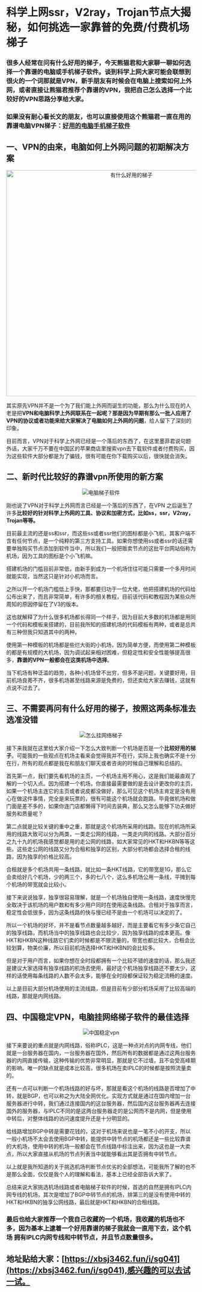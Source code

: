 # 科学上网ssr，V2ray，Trojan节点大揭秘，如何挑选一家靠普的免费/付费机场梯子

### 很多人经常在问有什么好用的梯子，今天熊猫君和大家聊一聊如何选择一个靠谱的电脑或手机梯子软件。谈到科学上网大家可能会联想到很火的一个词那就是VPN，新手朋友有时候会在电脑上搜索如何上外网，或者直接让熊猫君推荐个靠谱的VPN，我把自己怎么选择一个比较好的VPN思路分享给大家。

### 如果没有耐心看长文的朋友，也可以直接使用这个熊猫君一直在用的靠谱电脑VPN梯子：[好用的电脑手机梯子软件](https://xbsj3462.fun/i/sg041)

## 一、VPN的由来，电脑如何上外网问题的初期解决方案

<div align=center><img width="650" height="600" src="https://ss1.bdstatic.com/70cFuXSh_Q1YnxGkpoWK1HF6hhy/it/u=2924452108,712872079&fm=26&gp=0.jpg" alt="有什么好用的梯子"/></div>


其实原先VPN并不是一个为了我们能上外网而诞生的功能，那么为什么现在的人老是把**VPN和电脑科学上外网联系在一起呢？**那是因为早期有那么一批人应用了VPN的协议或者功能来给大家解决了**电脑如何上外网的问题**，给人留下了深刻的印象。

目前而言，VPN对于科学上外网已经是一个落后的东西了，在这里墨菲君说句题外话，大家千万不要在中国区的苹果商店里搜索vpn去下载软件或者付费购买，因为这些软件大部分都是为了骗钱，很有可能在你下载购买以后，很快就会消失。

## 二、新时代比较好的靠谱vpn所使用的新方案

<div align=center><img src="https://ss2.bdstatic.com/70cFvnSh_Q1YnxGkpoWK1HF6hhy/it/u=2735774947,3319851761&fm=15&gp=0.jpg" alt="电脑梯子软件"/></div>

刚也说了VPN对于科学上外网而言已经是一个落后的东西了，在VPN 之后诞生了许多**比较好的针对科学上外网的工具、协议和加密方式，比如ss，ssr，V2ray，Trojan等等。**

目前最主流的还是ss和ssr，而这些ss或者ssr他们的图标都是小飞机，其客户端不含有任何节点，是一个纯粹的第三方支持工具。如果你想使用ss或者ssr的话还需要单独购买节点添加到软件当中，所以我们一般把贩卖节点的这批平台网站俗称为机场，因为工具的图标是个小飞机嘛。

搭建机场的门槛目前非常低，由新手到成为一个机场住往可能只需要一个多月时间就能实现，当然这只是针对小机场而言。

之所以开一个机场门槛低上手快，那都要归功于一位大佬，他把搭建机场的代码给公布出来了，而且非常简单，有许多的相关教程，目前该代码和教程因为某些众所周知的原因停留在了V3的版本。

这也就解释了为什么很多机场都长得同一个样子，因为目前大多数的机场都是用同一个代码和模板来搭建的，目前我所知的搭建机场的代码模板有两种，或者是总共有三种但我只知道其中的两种。

使用第一种模板的机场都是些烂大街的小机场，因为简单方便，而使用第二种模板的都是有规模的大机场，因为调试起来相对困难，但稳定性和安全性能够提高很多，**靠谱的VPN一般都会在这类机场中选择**。

当下机场有种泛滥的趋势，各种小机场曾不出穷，但多不是问题，关键要好用，目前机场良莠不齐，很多机场甚至线路来源是免费的，但还卖给大家去赚钱，这就有点说不过去了。

## 三、不需要再问有什么好用的梯子，按照这两条标准去选准没错

<div align=center><img src="https://ss0.bdstatic.com/70cFvHSh_Q1YnxGkpoWK1HF6hhy/it/u=1131041317,422095511&fm=26&gp=0.jpg" alt="怎么挂网络梯子"/></div>

接下来我就在这里给大家介绍一下怎么大致判断一个机场是否是一个**比较好用的梯子**。可能我的一些观点在机场主看来会觉得我并不在行，实际上我也确实不是十分在行，所有的观点都是我在和朋友们聊天或者咨询的时候自己理解和总结的。

首先第一点，我们要先看机场的主页，一个机场主用不用心，这是我们能最直观了解的一个切入点。因为搭建一个机场，你直接最需要做的是去设计更改你的主页，如果一个机场主连它的主页或者说皮都没做好，那么可见这个机场主肯定是没有用心在做这件事情，完全是来玩票的，很有可能这个机场就会跑路。毕竟做机场和做门面是差不多的，如果你连门店都懒得下时间去装典，那么又怎么能够下功夫做好服务和质量呢？

第二点就是比较关键的重中之重，那就是这个机场所采用的线路。现在的机场所采用的线路大致可以分为两类，一类走公网的线路，一类走内网的线路。大部分百分之九十九的机场我感觉都是用的走公网的线路，如大家常见的HKT和HKBN等等这些。这些走公网的线路又分为合租和独享的区别，大部分机场都会选择合租的线路，因为独享的价格比较高。

合租就是多个机场共用一条线路，就比如一条HKT线路，它的带宽是1G，那么它会卖给好几个机场，少的两三个，多的七八个，这么多机场公用一条线，平摊到每个机场的带宽就会比较小。

接下来说说独享，独享很容易理解，就是一个机场独自使用一条线路，速度快慢完全取决于该机场的用户数和有多少用户同时在使用这条线路。合租对于独享而言，稳定性会低很多，因为这条线路的快与慢已经不是由一个机场可以决定的了。

所以一个机场的好坏，并不是看节点数量越多越好，而是主要看它有多少条它自己的独享线路，而机场当中的独享线路也会比较少，因为独享线路的成本更高。像HKT和HKBN这种线路它们卖的时候都是不限流量的，带宽也都比较大，合租会比较划算，物美价廉，所以目前机场选择HKT和HKBN的会比较多。

但是对于用户而言，如果你想在全时段都拥有一个比较不错的速度的话，那么我还是建议大家选择有独享线路的机场去使用，最好这个机场独享线路还不要太少，这样的话使用每条线路的人数不会太多，能够在全时段都保证较为稳定流畅的速度。

以上是目前大部分机场使用的主流线路，但是目前有少部分机场采用了比较高端的线路，那就是内网线路。

## 四、中国稳定VPN，电脑挂网络梯子软件的最佳选择

<div align=center><img src="https://ss0.bdstatic.com/70cFvHSh_Q1YnxGkpoWK1HF6hhy/it/u=760632938,1149057238&fm=26&gp=0.jpg" alt="中国稳定vpn"/></div>

接下来要说的重点就是内网线路，俗称IPLC，这是一种点对点的内网专线，他们就是一台服务器在国内，一台服务器在国外，然后所有的数据都是通过这两台服务器的内网直接传输，这种传输的优势非常明显，那就是它不过墙，且不会受高峰期的影响。唯一的缺点就是成本比较高，很多机场在卖IPLC的时候都是按照流量卖的。

还有一点可以判断一个机场线路的好与坏，那就是看这个机场的线路是否增加了中转，就是BGP，也可以称之为大陆全网优化。实现方式就是通过在国内增加一台服务器进行中转，我们通过连接国内的这台服务器，然后国内这台服务器再去连接国外的服务器，与IPLC不同的是这两台服务器走的是公网而不是内网，但是使用中转后，对整体线路的访问速度提升还是十分明显的。

给线路增加BGP中转是需要花钱的，这对于机场来说也是一笔不小的开支，所以一般小机场不太会去使用BGP中转，能提供中转节点的机场都还是一些比较靠谱的大机场，使用中转的机场一般都会在节点线路中标注出来，因为这也是一大卖点，所以大家直接从机场的节点列表当中就能够看出其是否拥有中转节点。

以上就是我所知道的关于挑选机场判断节点优劣的全部想法，可能我所了解的也不是那么全面，仅仅是我个人的理解和看法，基本上已经全部告诉大家了。

总结来说大家挑选机场线路或者电脑梯子软件的时候，首选的自然是拥有IPLC内网专线的机场，其次是增加了BGP中转节点的机场，排第三的是没有使用中转的HKT和HKBN的独享公网线路，最后就是HKT和HKBN的合租线路。

### 最后也给大家推荐一个我自己收藏的一个机场，我收藏的机场也不多，因为基本上逮着一个好用靠谱的梯子我就会一直用下去，这个机场 拥有IPLC内网专线和中转节点，并且节点数量很多。

## 地址贴给大家：[https://xbsj3462.fun/i/sg041](https://xbsj3462.fun/i/sg041),感兴趣的可以去试一试。
